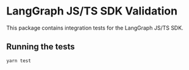 # LangGraph JS/TS SDK Validation

This package contains integration tests for the LangGraph JS/TS SDK.

## Running the tests

```bash
yarn test
```
